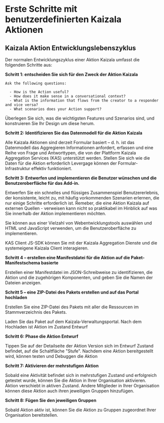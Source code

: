 # <a name="get-started-with-custom-kaizala-actions"></a>Erste Schritte mit benutzerdefinierten Kaizala Aktionen

## <a name="kaizala-action-development-lifecycle"></a>Kaizala Aktion Entwicklungslebenszyklus

Der normalen Entwicklungszyklus einer Aktion Kaizala umfasst die folgenden Schritte aus:

  **Schritt 1: entscheiden Sie sich für den Zweck der Aktion Kaizala**
    
    Ask the following questions:
    
      - How is the Action useful? 
      - How does it make sense in a conversational context?
      - What is the information that flows from the creator to a responder and vice versa?
      - What scenarios does your Action support?
    
Überlegen Sie sich, was die wichtigsten Features und Szenarios sind, und konstruieren Sie Ihr Design um diese herum.

   **Schritt 2: Identifizieren Sie das Datenmodell für die Aktion Kaizala**

Alle Kaizala Aktionen sind derzeit Formular basiert – d. h. ist das Datenmodell das Aggregieren Informationen anfordert, erfassen und eine Reihe von Frage und Antworttypen, die von der Plattform Kaizala Aggregation Services (KAS) unterstützt werden. Stellen Sie sich wie die Daten für die Aktion erforderlich Levergage können der Formular-Infrastruktur effektiv funktioniert.

   **Schritt 3: Entwerfen und implementieren die Benutzer wünschen und die Benutzeroberfläche für das Add-in.**

Entwerfen Sie ein schnelles und flüssiges Zusammenspiel Benutzererlebnis, der konsistente, leicht zu, mit häufig vorkommenden Szenarien erlernen, die nur einige Schritte erforderlich ist. Remeber, die eine Aktion Kaizala auf externen Quellen - verweisen kann nicht so praktikabel im Hinblick auf was Sie innerhalb der Aktion implementieren möchten.

Sie können aus einer Vielzahl von Webentwicklungstools auswählen und HTML und JavaScript verwenden, um die Benutzeroberfläche zu implementieren.

KAS Client JS-SDK können Sie mit der Kaizala Aggregation Dienste und die systemeigene Kaizala Client interagieren. 

   **Schritt 4 – erstellen eine Manifestdatei für die Aktion auf die Paket-Manifestschema basierte**

Erstellen einer Manifestdatei im JSON-Schreibweise zu identifizieren, die Aktion und die zugehörigen Komponenten, und geben Sie die Namen der Dateien anzeigen.

**Schritt 5 – eine ZIP-Datei des Pakets erstellen und auf das Portal hochladen**

Erstellen Sie eine ZIP-Datei des Pakets mit aller die Ressourcen im Stammverzeichnis des Pakets.

Laden Sie das Paket auf dem Kaizala-Verwaltungsportal. Nach dem Hochladen ist Aktion im Zustand Entwurf

**Schritt 6: Phase die Aktion Entwurf**

Tippen Sie auf der Detailseite der Aktion Version sich im Entwurf Zustand befindet, auf die Schaltfläche "Stufe". Nachdem eine Aktion bereitgestellt wird, können testen und Debuggen die Aktion 

 **Schritt 7: Aktivieren der mehrstufigen Aktion**

Sobald eine Aktivität befindet sich in mehrstufigen Zustand und erfolgreich getestet wurde, können Sie die Aktion in Ihrer Organisation aktivieren. Aktion verschiebt in aktiven Zustand. Andere Mitglieder in Ihrer Organisation können diese Aktion auch ihren jeweiligen Gruppen hinzufügen.

  **Schritt 8: Fügen Sie den jeweiligen Gruppen**

Sobald Aktion aktiv ist, können Sie die Aktion zu Gruppen zugeordnet Ihrer Organisation bereitstellen. 

